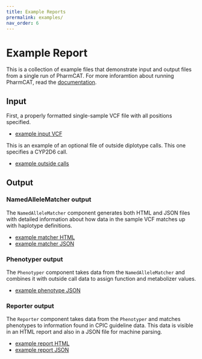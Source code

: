 ```yaml
---
title: Example Reports
prermalink: examples/
nav_order: 6
---
```


# Example Report

This is a collection of example files that demonstrate input and output files from a single run of PharmCAT. For more 
inforamtion about running PharmCAT, read the [documentation](technical-docs/Running-PharmCAT).


## Input

First, a properly formatted single-sample VCF file with all positions specified.

- [example input VCF](https://raw.githubusercontent.com/PharmGKB/PharmCAT/main/pharmcat_positions.vcf)

This is an example of an optional file of outside diplotype calls. This one specifies a CYP2D6 call.

- [example outside calls](pharmcat.example.outsideCall.tsv)


## Output

### NamedAlleleMatcher output

The `NamedAlleleMatcher` component generates both HTML and JSON files with detailed information about how data in the 
sample VCF matches up with haplotype definitions.

- [example matcher HTML](pharmcat.example.matcher.html)
- [example matcher JSON](pharmcat.example.matcher.json)

### Phenotyper output

The `Phenotyper` component takes data from the `NamedAlleleMatcher` and combines it with outside call data to assign 
function and metabolizer values.

- [example phenotype JSON](pharmcat.example.phenotyper.json)

### Reporter output

The `Reporter` component takes data from the `Phenotyper` and matches phenotypes to information found in CPIC guideline
data. This data is visible in an HTML report and also in a JSON file for machine parsing.

- [example report HTML](pharmcat.example.report.html)
- [example report JSON](pharmcat.example.report.json)
